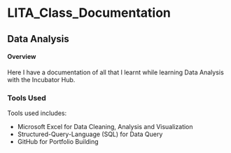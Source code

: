 # LITA_Class_Documentation

## Data Analysis

#### Overview
Here I have a documentation of all that I learnt while learning Data Analysis with the Incubator Hub.

### Tools Used
Tools used includes:
- Microsoft Excel for Data Cleaning, Analysis and Visualization
- Structured-Query-Language (SQL) for Data Query
- GitHub for Portfolio Building 

